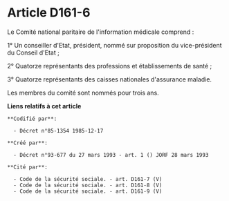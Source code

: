 # Article D161-6

Le Comité national paritaire de l'information médicale comprend :

1° Un conseiller d'Etat, président, nommé sur proposition du vice-président du Conseil d'Etat ;

2° Quatorze représentants des professions et établissements de santé ;

3° Quatorze représentants des caisses nationales d'assurance maladie.

Les membres du comité sont nommés pour trois ans.

**Liens relatifs à cet article**

	**Codifié par**:

	  - Décret n°85-1354 1985-12-17

	**Créé par**:

	  - Décret n°93-677 du 27 mars 1993 - art. 1 () JORF 28 mars 1993

	**Cité par**:

	  - Code de la sécurité sociale. - art. D161-7 (V)
	  - Code de la sécurité sociale. - art. D161-8 (V)
	  - Code de la sécurité sociale. - art. D161-9 (V)
